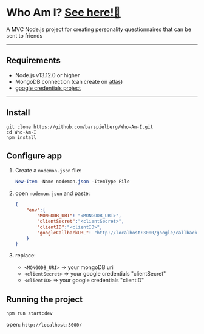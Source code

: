 # Who Am I? [See here!🚀](https://who-am-i-1.herokuapp.com)

A MVC Node.js project for creating personality questionnaires that can be sent to friends

---

## Requirements

- Node.js v13.12.0 or higher
- MongoDB connection (can create on [atlas](https://www.mongodb.com/cloud/atlas))
- [google credentials project](https://console.developers.google.com/apis/credentials)

---

## Install

    git clone https://github.com/barspielberg/Who-Am-I.git
    cd Who-Am-I
    npm install

## Configure app
1. Create a `nodemon.json` file:
    ```powershell
    New-Item -Name nodemon.json -ItemType File
    ```

2. open `nodemon.json` and paste:
    ```json
    {
        "env":{
            "MONGODB_URI": "<MONGODB_URI>",
            "clientSecret":"<clientSecret>",
            "clientID":"<clientID>",
            "googleCallbackURL": "http://localhost:3000/google/callback"
        }
    }
    ```
3. replace:
    - `<MONGODB_URI>` => your mongoDB uri
    - `<clientSecret>` => your google credentials "clientSecret"
    - `<clientID>` => your google credentials "clientID"

## Running the project
    npm run start:dev

   open: `http://localhost:3000/`
